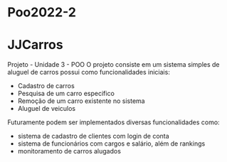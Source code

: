 # Poo2022-2
# JJCarros
Projeto - Unidade 3 - POO
O projeto consiste em um sistema simples de aluguel de carros
possui como funcionalidades iniciais:
- Cadastro de carros
- Pesquisa de um carro especifico
- Remoção de um carro existente no sistema
- Aluguel de veiculos

Futuramente podem ser implementados diversas funcionalidades como:
- sistema de cadastro de clientes com login de conta
- sistema de funcionários com cargos e salário, além de rankings
- monitoramento de carros alugados
